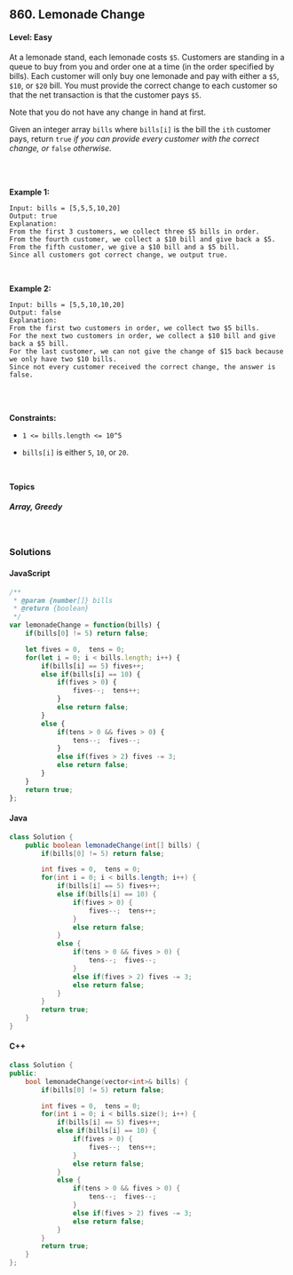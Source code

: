 ## 860. Lemonade Change
#### Level: Easy


At a lemonade stand, each lemonade costs `$5`. Customers are standing in a queue to buy from you and order one at a time (in the order specified by bills). Each customer will only buy one lemonade and pay with either a `$5`, `$10`, or `$20` bill. You must provide the correct change to each customer so that the net transaction is that the customer pays `$5`.

Note that you do not have any change in hand at first.

Given an integer array `bills` where `bills[i]` is the bill the `ith` customer pays, return `true` *if you can provide every customer with the correct change, or* `false` *otherwise.*

<br><br>


**Example 1:** 

<!-- <img src="https://assets.leetcode.com/uploads/2020/01/09/sample_1_1684.png" width="560px"/>  <br>   -->

```
Input: bills = [5,5,5,10,20]
Output: true
Explanation: 
From the first 3 customers, we collect three $5 bills in order.
From the fourth customer, we collect a $10 bill and give back a $5.
From the fifth customer, we give a $10 bill and a $5 bill.
Since all customers got correct change, we output true.
```

<br> 


**Example 2:**

<!-- <img src="https://assets.leetcode.com/uploads/2020/01/09/sample_2_1684.png" width="420px"/>  <br>   -->

```
Input: bills = [5,5,10,10,20]
Output: false
Explanation: 
From the first two customers in order, we collect two $5 bills.
For the next two customers in order, we collect a $10 bill and give back a $5 bill.
For the last customer, we can not give the change of $15 back because we only have two $10 bills.
Since not every customer received the correct change, the answer is false.
```

<br>


<!-- **Example 3:** 

<!-- <img src="https://assets.leetcode.com/uploads/2020/01/15/sample_3_1684.png" width="540px"/>  <br>  
```
Input, Output, Explanation
```

<br>   -->



<br>

**Constraints:**

- `1 <= bills.length <= 10^5`

- `bills[i]` is either `5`, `10`, or `20`. 


<br>

**Topics** 

##### Array, Greedy


<br>

### Solutions

#### JavaScript
```javascript
/**
 * @param {number[]} bills
 * @return {boolean}
 */
var lemonadeChange = function(bills) {
    if(bills[0] != 5) return false;

    let fives = 0,  tens = 0;
    for(let i = 0; i < bills.length; i++) {
        if(bills[i] == 5) fives++;
        else if(bills[i] == 10) {
            if(fives > 0) {
                fives--;  tens++;
            }
            else return false;
        }
        else {
            if(tens > 0 && fives > 0) {
                tens--;  fives--; 
            }
            else if(fives > 2) fives -= 3;
            else return false;
        }
    }
    return true;
};
```

#### Java
```java
class Solution {
    public boolean lemonadeChange(int[] bills) {
        if(bills[0] != 5) return false;

        int fives = 0,  tens = 0;
        for(int i = 0; i < bills.length; i++) {
            if(bills[i] == 5) fives++;
            else if(bills[i] == 10) {
                if(fives > 0) {
                    fives--;  tens++;
                }
                else return false;
            }
            else {
                if(tens > 0 && fives > 0) {
                    tens--;  fives--; 
                }
                else if(fives > 2) fives -= 3;
                else return false;
            }
        }
        return true;
    }
}
```

#### C++
```c++
class Solution {
public:
    bool lemonadeChange(vector<int>& bills) {
        if(bills[0] != 5) return false;

        int fives = 0,  tens = 0;
        for(int i = 0; i < bills.size(); i++) {
            if(bills[i] == 5) fives++;
            else if(bills[i] == 10) {
                if(fives > 0) {
                    fives--;  tens++;
                }
                else return false;
            }
            else {
                if(tens > 0 && fives > 0) {
                    tens--;  fives--; 
                }
                else if(fives > 2) fives -= 3;
                else return false;
            }
        }
        return true;
    }
};
```